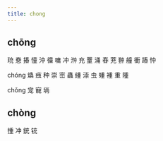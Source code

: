 ```yaml
---
title: chong
---
```


## chōng
珫
憃
摏
憧
沖
徸
嘃
冲
浺
充
罿
涌
舂
茺
翀
艟
衝
蹖
忡






chóng
爞
痋
种
崇
崈
蟲
緟
漴
虫
蝩
褈
重
隀






chǒng
宠
寵
埫
## chòng
揰
冲
銃
铳
